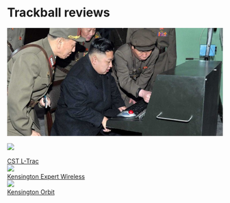 # Trackball reviews

<img src=kim.avif>


<a href="clearly_superior_technologies"><img src=".pix/cst_rgb.webp" style="width: 70px; height: auto;"><figcaption>CST L-Trac</figcaption></a> <a href="kensington_expert_wireless"><img src=".pix/kensington_expert.webp" style="width: 70px; height: auto;"><figcaption>Kensington Expert Wireless</figcaption></a> <a href="kensington_orbit"><img src=".pix/kensington_orbit.webp" style="width: 70px; height: auto;"><figcaption>Kensington Orbit</figcaption></a>
